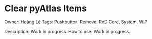 # Clear pyAtlas Items

Owner: Hoàng Lê
Tags: Pushbutton, Remove, RnD Core, System, WIP

Description: Work in progress.
How to use: Work in progress.